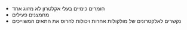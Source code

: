 - חומרים כימיים בעלי אקלטרון לא מזווג אחד
- מחמצנים פעילים
- נקשרים לאלקטרונים של מולקולות אחרות ויכולות להרוס את התאים המשוייכים